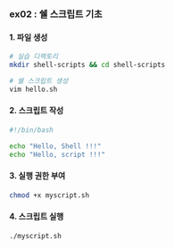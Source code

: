 ### ex02 : 쉘 스크립트 기초

#### 1. 파일 생성

```bash
# 실습 디렉토리
mkdir shell-scripts && cd shell-scripts

# 쉘 스크립트 생성
vim hello.sh
```

#### 2. 스크립트 작성

```bash
#!/bin/bash

echo "Hello, Shell !!!"
echo "Hello, script !!!"

```

#### 3. 실행 권한 부여

```bash
chmod +x myscript.sh
```

#### 4. 스크립트 실행

```bash
./myscript.sh
```
